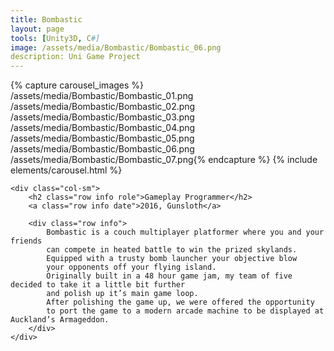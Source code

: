 ```yaml
---
title: Bombastic 
layout: page
tools: [Unity3D, C#]
image: /assets/media/Bombastic/Bombastic_06.png
description: Uni Game Project 
---
```

<div class="row">
	<div class="col-lg">
		{% capture carousel_images %} /assets/media/Bombastic/Bombastic_01.png
		/assets/media/Bombastic/Bombastic_02.png
		/assets/media/Bombastic/Bombastic_03.png
		/assets/media/Bombastic/Bombastic_04.png
		/assets/media/Bombastic/Bombastic_05.png
		/assets/media/Bombastic/Bombastic_06.png
		/assets/media/Bombastic/Bombastic_07.png{% endcapture %}
		{% include elements/carousel.html  %}
	</div>

	<div class="col-sm">
		<h2 class="row info role">Gameplay Programmer</h2>
		<a class="row info date">2016, Gunsloth</a>

		<div class="row info">
			Bombastic is a couch multiplayer platformer where you and your friends
			can compete in heated battle to win the prized skylands.
			Equipped with a trusty bomb launcher your objective blow
			your opponents off your flying island. 
			Originally built in a 48 hour game jam, my team of five decided to take it a little bit further
			and polish up it’s main game loop. 
			After polishing the game up, we were offered the opportunity 
			to port the game to a modern arcade machine to be displayed at Auckland’s Armageddon.
		</div>
	</div>
</div>